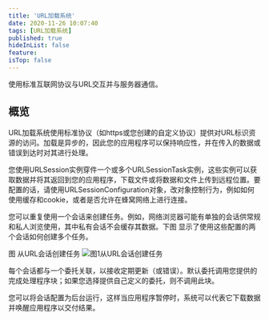 ```yaml
---
title: 'URL加载系统'
date: 2020-11-26 10:07:40
tags: [URL加载系统]
published: true
hideInList: false
feature: 
isTop: false
---
```

使用标准互联网协议与URL交互并与服务器通信。
## 概览
URL加载系统使用标准协议（如https或您创建的自定义协议）提供对URL标识资源的访问。加载是异步的，因此您的应用程序可以保持响应性，并在传入的数据或错误到达时对其进行处理。

您使用URLSession实例穿件一个或多个URLSessionTask实例，这些实例可以获取数据并将其返回到您的应用程序，下载文件或将数据和文件上传到远程位置。要配置的话，请使用URLSessionConfiguration对象，改对象控制行为，例如如何使用缓存和cookie，或者是否允许在蜂窝网络上进行连接。

您可以重复使用一个会话来创建任务。例如，网络浏览器可能有单独的会话供常规和私人浏览使用，其中私有会话不会缓存其数据。下图 显示了使用这些配置的两个会话如何创建多个任务。

图 从URL会话创建任务
![图1从URL会话创建任务](https://sjzlovecj.github.io//post-images/1606357598382.png)

每个会话都与一个委托关联，以接收定期更新（或错误）。默认委托调用您提供的完成处理程序块；如果您选择提供自己定义的委托，则不调用此块。

您可以将会话配置为后台运行，这样当应用程序暂停时，系统可以代表它下载数据并唤醒应用程序以交付结果。




